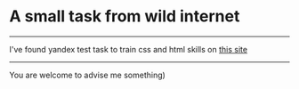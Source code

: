 # A small task from wild internet
___

I've found yandex test task to train css and html skills on [this site](http://dnzl.ru/view_post.php?id=298)

---

You are welcome to advise me something)

